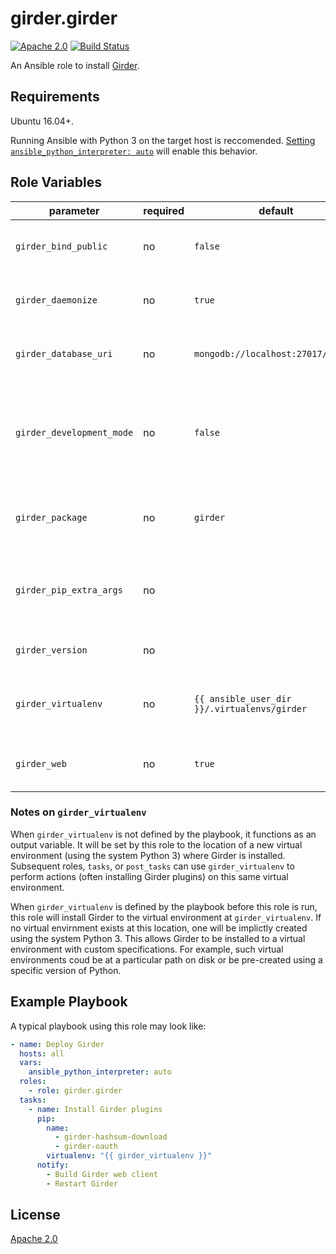 # girder.girder
[![Apache 2.0](https://img.shields.io/badge/license-Apache%202-blue.svg)](https://raw.githubusercontent.com/girder/ansible-role-girder/master/LICENSE)
[![Build Status](https://circleci.com/gh/girder/girder.png?style=shield)](https://circleci.com/gh/girder/girder)

An Ansible role to install [Girder](https://github.com/girder/girder).

## Requirements

Ubuntu 16.04+.

Running Ansible with Python 3 on the target host is reccomended.
[Setting `ansible_python_interpreter: auto`](https://docs.ansible.com/ansible/latest/reference_appendices/interpreter_discovery.html)
will enable this behavior.

## Role Variables

| parameter                 | required | default                                      | comments                                                                                  |
| ------------------------- | -------- | -------------------------------------------- | ----------------------------------------------------------------------------------------- |
| `girder_bind_public`      | no       | `false`                                      | Whether to bind to all network interfaces.                                                |
| `girder_daemonize`        | no       | `true`                                       | Whether to install the systemd service.                                                   |
| `girder_database_uri`     | no       | `mongodb://localhost:27017/girder`           | The Connection String URI for MongoDB.                                                    |
| `girder_development_mode` | no       | `false`                                      | Whether to enable Girder's development mode and disable HTTP reverse proxy configuration. |
| `girder_package`          | no       | `girder`                                     | Package name to install via `pip`, can be a path.                                         |
| `girder_pip_extra_args`   | no       |                                              | Any extra arguments to pass to `pip` when installing Girder.                              |
| `girder_version`          | no       |                                              | PyPI version of Girder to install.                                                        |
| `girder_virtualenv`       | no       | `{{ ansible_user_dir }}/.virtualenvs/girder` | Path to a Python virtual environment to install Girder in.                                |
| `girder_web`              | no       | `true`                                       | Whether to build the Girder web client.                                                   |

### Notes on `girder_virtualenv`

When `girder_virtualenv` is not defined by the playbook, it functions as an
output variable. It will be set by this role to the location of a new
virtual environment (using the system Python 3) where Girder is installed.
Subsequent roles, `tasks`, or `post_tasks` can use `girder_virtualenv` to
perform actions (often installing Girder plugins) on this same virtual
environment.

When `girder_virtualenv` is defined by the playbook before this role is run,
this role will install Girder to the virtual environment at
`girder_virtualenv`. If no virtual envirnment exists at this location, one
will be implictly created using the system Python 3. This allows Girder to be
installed to a virtual environment with custom specifications. For example,
such virtual environments coud be at a particular path on disk or be
pre-created using a specific version of Python.

## Example Playbook

A typical playbook using this role may look like:

```yaml
- name: Deploy Girder
  hosts: all
  vars:
    ansible_python_interpreter: auto
  roles:
    - role: girder.girder
  tasks:
    - name: Install Girder plugins
      pip:
        name:
          - girder-hashsum-download
          - girder-oauth
        virtualenv: "{{ girder_virtualenv }}"
      notify:
        - Build Girder web client
        - Restart Girder
```

## License

[Apache 2.0](https://www.apache.org/licenses/LICENSE-2.0.html)
